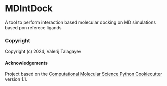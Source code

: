 MDIntDock
==============================

A tool to perform interaction based molecular docking on MD simulations based pon referece ligands

### Copyright

Copyright (c) 2024, Valerij Talagayev


#### Acknowledgements
 
Project based on the 
[Computational Molecular Science Python Cookiecutter](https://github.com/molssi/cookiecutter-cms) version 1.1.
